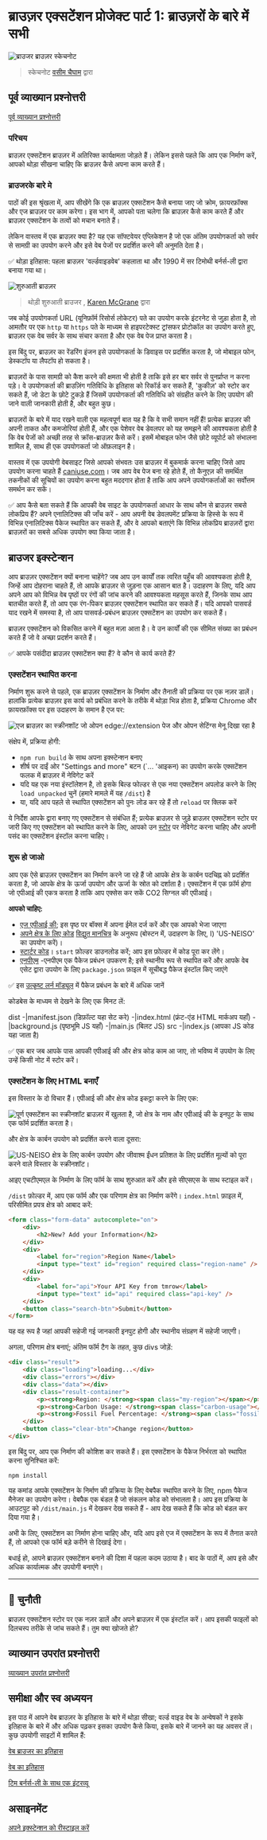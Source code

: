 # ब्राउज़र एक्सटेंशन प्रोजेक्ट पार्ट 1: ब्राउज़रों के बारे में सभी

![ब्राउजर ब्राउज़र स्केचनोट  ](/sketchnotes/browser.jpg)
> स्केचनोट [वसीम चैघाम](https://dev.to/wassimchegham/ever-wondered-what-happens-when-you-type-in-a-url-in-an-address-bar-in-a-browser-3dob) द्वारा

## पूर्व व्याख्यान प्रश्नोत्तरी

[पूर्व व्याख्यान प्रश्नोत्तरी](https://calm-wave-0d1a32b03.1.azurestaticapps.net/quiz/23?loc=hi)

### परिचय

ब्राउज़र एक्सटेंशन ब्राउज़र में अतिरिक्त कार्यक्षमता जोड़ते हैं। लेकिन इससे पहले कि आप एक निर्माण करें, आपको थोड़ा सीखना चाहिए कि ब्राउज़र कैसे अपना काम करते हैं।

### ब्राउजरके बारे मे

पाठों की इस श्रृंखला में, आप सीखेंगे कि एक ब्राउज़र एक्सटेंशन कैसे बनाया जाए जो क्रोम, फ़ायरफ़ॉक्स और एज ब्राउज़र पर काम करेगा। इस भाग में, आपको पता चलेगा कि ब्राउज़र कैसे काम करते हैं और ब्राउज़र एक्सटेंशन के तत्वों को मचान बनाते हैं।

लेकिन वास्तव में एक ब्राउज़र क्या है? यह एक सॉफ्टवेयर एप्लिकेशन है जो एक अंतिम उपयोगकर्ता को सर्वर से सामग्री का उपयोग करने और इसे वेब पेजों पर प्रदर्शित करने की अनुमति देता है।

✅ थोड़ा इतिहास: पहला ब्राउज़र 'वर्ल्डवाइडवेब' कहलाता था और 1990 में सर टिमोथी बर्नर्स-ली द्वारा बनाया गया था।

![शुरुआती ब्राउज़र](../images/earlybrowsers.jpg)
> थोड़ी शुरुआती ब्राउजर , [Karen McGrane](https://www.slideshare.net/KMcGrane/week-4-ixd-history-personal-computing) द्वारा

जब कोई उपयोगकर्ता URL (यूनिफ़ॉर्म रिसोर्स लोकेटर) पते का उपयोग करके इंटरनेट से जुड़ा होता है, तो आमतौर पर एक `http` या `https` पते के माध्यम से हाइपरटेक्स्ट ट्रांसफर प्रोटोकॉल का उपयोग करते हुए, ब्राउज़र एक वेब सर्वर के साथ संचार करता है और एक वेब पेज प्राप्त करता है।

इस बिंदु पर, ब्राउज़र का रेंडरिंग इंजन इसे उपयोगकर्ता के डिवाइस पर प्रदर्शित करता है, जो मोबाइल फोन, डेस्कटॉप या लैपटॉप हो सकता है।

ब्राउज़रों के पास सामग्री को कैश करने की क्षमता भी होती है ताकि इसे हर बार सर्वर से पुनर्प्राप्त न करना पड़े। वे उपयोगकर्ता की ब्राउज़िंग गतिविधि के इतिहास को रिकॉर्ड कर सकते हैं, 'कुकीज़' को स्टोर कर सकते हैं, जो डेटा के छोटे टुकड़े हैं जिसमें उपयोगकर्ता की गतिविधि को संग्रहीत करने के लिए उपयोग की जाने वाली जानकारी होती है, और बहुत कुछ।

ब्राउज़रों के बारे में याद रखने वाली एक महत्वपूर्ण बात यह है कि वे सभी समान नहीं हैं! प्रत्येक ब्राउज़र की अपनी ताकत और कमजोरियां होती हैं, और एक पेशेवर वेब डेवलपर को यह समझने की आवश्यकता होती है कि वेब पेजों को अच्छी तरह से क्रॉस-ब्राउज़र कैसे करें। इसमें मोबाइल फोन जैसे छोटे व्यूपोर्ट को संभालना शामिल है, साथ ही एक उपयोगकर्ता जो ऑफ़लाइन है।

वास्तव में एक उपयोगी वेबसाइट जिसे आपको संभवतः उस ब्राउज़र में बुकमार्क करना चाहिए जिसे आप उपयोग करना चाहते हैं [caniuse.com](https://www.caniuse.com)। जब आप वेब पेज बना रहे होते हैं, तो कैनुएज़ की समर्थित तकनीकों की सूचियों का उपयोग करना बहुत मददगार होता है ताकि आप अपने उपयोगकर्ताओं का सर्वोत्तम समर्थन कर सकें।

✅ आप कैसे बता सकते हैं कि आपकी वेब साइट के उपयोगकर्ता आधार के साथ कौन से ब्राउज़र सबसे लोकप्रिय हैं? अपने एनालिटिक्स की जाँच करें - आप अपनी वेब डेवलपमेंट प्रक्रिया के हिस्से के रूप में विभिन्न एनालिटिक्स पैकेज स्थापित कर सकते हैं, और वे आपको बताएंगे कि विभिन्न लोकप्रिय ब्राउज़रों द्वारा ब्राउज़रों का सबसे अधिक उपयोग क्या किया जाता है।

## ब्राउजर इक्स्टेन्शन

आप ब्राउज़र एक्सटेंशन क्यों बनाना चाहेंगे? जब आप उन कार्यों तक त्वरित पहुँच की आवश्यकता होती है, जिन्हें आप दोहराना चाहते हैं, तो आपके ब्राउज़र से जुड़ना एक आसान बात है। उदाहरण के लिए, यदि आप अपने आप को विभिन्न वेब पृष्ठों पर रंगों की जांच करने की आवश्यकता महसूस करते हैं, जिनके साथ आप बातचीत करते हैं, तो आप एक रंग-पिकर ब्राउज़र एक्सटेंशन स्थापित कर सकते हैं। यदि आपको पासवर्ड याद रखने में समस्या है, तो आप पासवर्ड-प्रबंधन ब्राउज़र एक्सटेंशन का उपयोग कर सकते हैं।

ब्राउज़र एक्सटेंशन को विकसित करने में बहुत मज़ा आता है। वे उन कार्यों की एक सीमित संख्या का प्रबंधन करते हैं जो वे अच्छा प्रदर्शन करते हैं।

✅ आपके पसंदीदा ब्राउज़र एक्सटेंशन क्या हैं? वे कौन से कार्य करते हैं?

### एक्सटेंशन स्थापित करना

निर्माण शुरू करने से पहले, एक ब्राउज़र एक्सटेंशन के निर्माण और तैनाती की प्रक्रिया पर एक नज़र डालें। हालांकि प्रत्येक ब्राउज़र इस कार्य को प्रबंधित करने के तरीके में थोड़ा भिन्न होता है, प्रक्रिया Chrome और फ़ायरफ़ॉक्स पर इस उदाहरण के समान है एज पर:

![एज ब्राउज़र का स्क्रीनशॉट जो ओपन edge://extension पेज और ओपन सेटिंग्स मेनू दिखा रहा है](../images/install-on-edge.png)

संक्षेप में, प्रक्रिया होगी:

- `npm run build` के साथ अपना इक्स्टेन्शन बनाए
- शीर्ष पर दाईं ओर "Settings and more" बटन (`... 'आइकन) का उपयोग करके एक्सटेंशन फलक में ब्राउज़र में नेविगेट करें
- यदि यह एक नया इंस्टॉलेशन है, तो इसके बिल्ड फोल्डर से एक नया एक्सटेंशन अपलोड करने के लिए `load unpacked` चुनें (हमारे मामले में यह `/dist`) है
- या, यदि आप पहले से स्थापित एक्सटेंशन को पुनः लोड कर रहे हैं तो `reload` पर क्लिक करें

ये निर्देश आपके द्वारा बनाए गए एक्सटेंशन से संबंधित हैं; प्रत्येक ब्राउज़र से जुड़े ब्राउज़र एक्सटेंशन स्टोर पर जारी किए गए एक्सटेंशन को स्थापित करने के लिए, आपको उन [स्टोर](https://microsoftedge.microsoft.com/addons/Microsoft-Edge-Extensions-Home) पर नेविगेट करना चाहिए और अपनी पसंद का एक्सटेंशन इंस्टॉल करना चाहिए।

### शुरू हो जाओ

आप एक ऐसे ब्राउज़र एक्सटेंशन का निर्माण करने जा रहे हैं जो आपके क्षेत्र के कार्बन पदचिह्न को प्रदर्शित करता है, जो आपके क्षेत्र के ऊर्जा उपयोग और ऊर्जा के स्रोत को दर्शाता है। एक्सटेंशन में एक फ़ॉर्म होगा जो एपीआई की एकत्र करता है ताकि आप एक्सेस कर सकें
CO2 सिग्नल की एपीआई।

**आपको चाहिए:**

- [एज एपीआई की](https://www.co2signal.com/); इस पृष्ठ पर बॉक्स में अपना ईमेल दर्ज करें और एक आपको भेजा जाएगा
- [अपने क्षेत्र के लिए कोड](http://api.electricitymap.org/v3/zones) [विद्युत मानचित्र](https://www.electricitymap.org/map) के अनुरूप (बोस्टन में, उदाहरण के लिए, I) 'US-NEISO' का उपयोग करें)।
- [स्टार्टर कोड](../start)। `start` फ़ोल्डर डाउनलोड करें; आप इस फ़ोल्डर में कोड पूरा कर लेंगे।
- [एनपीएम](https://www.npmjs.com) -एनपीएम एक पैकेज प्रबंधन उपकरण है; इसे स्थानीय रूप से स्थापित करें और आपके वेब एसेट द्वारा उपयोग के लिए `package.json` फ़ाइल में सूचीबद्ध पैकेज इंस्टॉल किए जाएंगे

✅ इस [उत्कृष्ट लर्न मॉड्यूल](https://docs.microsoft.com/learn/modules/create-nodejs-project-dependencies/?WT.mc_id=academic-13441-cxa) में पैकेज प्रबंधन के बारे में अधिक जानें

कोडबेस के माध्यम से देखने के लिए एक मिनट लें:

dist
    -|manifest.json (डिफ़ॉल्ट यहा सेट करे)
    -|index.html (फ्रंट-एंड HTML मार्कअप यहाँ)
    -|background.js (पृष्ठभूमि JS यहाँ)
    -|main.js (बिलट JS)
src
    -|index.js (आपका JS कोड यहा जाता है)

✅ एक बार जब आपके पास आपकी एपीआई की और क्षेत्र कोड काम आ जाए, तो भविष्य में उपयोग के लिए उन्हें किसी नोट में स्टोर करें।

### एक्सटेंशन के लिए HTML बनाएँ

इस विस्तार के दो विचार हैं। एपीआई की और क्षेत्र कोड इकट्ठा करने के लिए एक:

![पूर्ण एक्सटेंशन का स्क्रीनशॉट ब्राउज़र में खुलता है, जो क्षेत्र के नाम और एपीआई की के इनपुट के साथ एक फॉर्म प्रदर्शित करता है।](../images/1.png)

और क्षेत्र के कार्बन उपयोग को प्रदर्शित करने वाला दूसरा:

![US-NEISO क्षेत्र के लिए कार्बन उपयोग और जीवाश्म ईंधन प्रतिशत के लिए प्रदर्शित मूल्यों को पूरा करने वाले विस्तार के स्क्रीनशॉट।](../images/2.png)

आइए एचटीएमएल के निर्माण के लिए फॉर्म के साथ शुरुआत करें और इसे सीएसएस के साथ स्टाइल करें।

`/dist` फ़ोल्डर में, आप एक फॉर्म और एक परिणाम क्षेत्र का निर्माण करेंगे। `index.html` फ़ाइल में, परिसीमित प्रपत्र क्षेत्र को आबाद करें:

```HTML
<form class="form-data" autocomplete="on">
	<div>
		<h2>New? Add your Information</h2>
	</div>
	<div>
		<label for="region">Region Name</label>
		<input type="text" id="region" required class="region-name" />
	</div>
	<div>
		<label for="api">Your API Key from tmrow</label>
		<input type="text" id="api" required class="api-key" />
	</div>
	<button class="search-btn">Submit</button>
</form>	
```
यह वह रूप है जहां आपकी सहेजी गई जानकारी इनपुट होगी और स्थानीय संग्रहण में सहेजी जाएगी।

अगला, परिणाम क्षेत्र बनाएं; अंतिम फॉर्म टैग के तहत, कुछ divs जोड़ें:

```HTML
<div class="result">
	<div class="loading">loading...</div>
	<div class="errors"></div>
	<div class="data"></div>
	<div class="result-container">
		<p><strong>Region: </strong><span class="my-region"></span></p>
		<p><strong>Carbon Usage: </strong><span class="carbon-usage"></span></p>
		<p><strong>Fossil Fuel Percentage: </strong><span class="fossil-fuel"></span></p>
	</div>
	<button class="clear-btn">Change region</button>
</div>
```
इस बिंदु पर, आप एक निर्माण की कोशिश कर सकते हैं। इस एक्सटेंशन के पैकेज निर्भरता को स्थापित करना सुनिश्चित करें:

```
npm install
```

यह कमांड आपके एक्सटेंशन के निर्माण की प्रक्रिया के लिए वेबपैक स्थापित करने के लिए, npm पैकेज मैनेजर का उपयोग करेगा। वेबपैक एक बंडल है जो संकलन कोड को संभालता है। आप इस प्रक्रिया के आउटपुट को `/dist/main.js` में देखकर देख सकते हैं - आप देख सकते हैं कि कोड को बंडल कर दिया गया है।

अभी के लिए, एक्सटेंशन का निर्माण होना चाहिए और, यदि आप इसे एज में एक्सटेंशन के रूप में तैनात करते हैं, तो आपको एक फॉर्म बड़े करीने से दिखाई देगा।

बधाई हो, आपने ब्राउज़र एक्सटेंशन बनाने की दिशा में पहला कदम उठाया है। बाद के पाठों में, आप इसे और अधिक कार्यात्मक और उपयोगी बनाएंगे।

---

## 🚀 चुनौती

ब्राउज़र एक्सटेंशन स्टोर पर एक नज़र डालें और अपने ब्राउज़र में एक इंस्टॉल करें। आप इसकी फाइलों को दिलचस्प तरीके से जांच सकते हैं। तुम क्या खोजते हो?

## व्याख्यान उपरांत प्रश्नोत्तरी

[व्याख्यान उपरांत प्रश्नोत्तरी](https://calm-wave-0d1a32b03.1.azurestaticapps.net/quiz/24?loc=hi)

## समीक्षा और स्व अध्ययन

इस पाठ में आपने वेब ब्राउज़र के इतिहास के बारे में थोड़ा सीखा; वर्ल्ड वाइड वेब के अन्वेषकों ने इसके इतिहास के बारे में और अधिक पढ़कर इसका उपयोग कैसे किया, इसके बारे में जानने का यह अवसर लें। कुछ उपयोगी साइटों में शामिल हैं:

[वेब ब्राउजर का इतिहास](https://www.mozilla.org/firefox/browsers/browser-history/)

[वेब का इतिहास](https://webfoundation.org/about/vision/history-of-the-web/)

[टिम बर्नर्स-ली के साथ एक इंटरव्यू](https://www.theguardian.com/technology/2019/mar/12/tim-berners-lee-on-30-years-of-the-web-if-we-dream-a-little-we-can-get-the-web-we-want)

## असाइनमेंट 

[अपने इक्स्टेन्शन को रीस्टाइल करें](assignment.hi.md)

